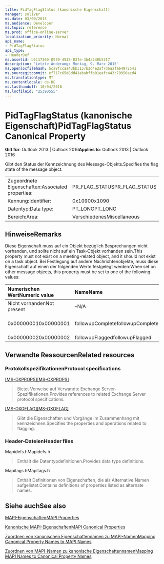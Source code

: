 ```yaml
---
title: PidTagFlagStatus (kanonische Eigenschaft)
manager: soliver
ms.date: 03/09/2015
ms.audience: Developer
ms.topic: reference
ms.prod: office-online-server
localization_priority: Normal
api_name:
- PidTagFlagStatus
api_type:
- HeaderDef
ms.assetid: b5117360-0939-4535-83fe-3b4a240b5217
description: 'Letzte Änderung: Montag, 9. März 2015'
ms.openlocfilehash: bca8fccaa43bb3157b3d4e2af7d6aafa64972b41
ms.sourcegitcommit: ef717c65d8dd41ababffb01eafc443c79950aed4
ms.translationtype: MT
ms.contentlocale: de-DE
ms.lasthandoff: 10/04/2018
ms.locfileid: "25390555"
---
```

# <a name="pidtagflagstatus-canonical-property"></a><span data-ttu-id="72a92-103">PidTagFlagStatus (kanonische Eigenschaft)</span><span class="sxs-lookup"><span data-stu-id="72a92-103">PidTagFlagStatus Canonical Property</span></span>

  
  
<span data-ttu-id="72a92-104">**Gilt für**: Outlook 2013 | Outlook 2016</span><span class="sxs-lookup"><span data-stu-id="72a92-104">**Applies to**: Outlook 2013 | Outlook 2016</span></span> 
  
<span data-ttu-id="72a92-105">Gibt den Status der Kennzeichnung des Message-Objekts.</span><span class="sxs-lookup"><span data-stu-id="72a92-105">Specifies the flag state of the message object.</span></span>
  
|||
|:-----|:-----|
|<span data-ttu-id="72a92-106">Zugeordnete Eigenschaften:</span><span class="sxs-lookup"><span data-stu-id="72a92-106">Associated properties:</span></span>  <br/> |<span data-ttu-id="72a92-107">PR_FLAG_STATUS</span><span class="sxs-lookup"><span data-stu-id="72a92-107">PR_FLAG_STATUS</span></span>  <br/> |
|<span data-ttu-id="72a92-108">Kennung:</span><span class="sxs-lookup"><span data-stu-id="72a92-108">Identifier:</span></span>  <br/> |<span data-ttu-id="72a92-109">0x1090</span><span class="sxs-lookup"><span data-stu-id="72a92-109">0x1090</span></span>  <br/> |
|<span data-ttu-id="72a92-110">Datentyp:</span><span class="sxs-lookup"><span data-stu-id="72a92-110">Data type:</span></span>  <br/> |<span data-ttu-id="72a92-111">PT_LONG</span><span class="sxs-lookup"><span data-stu-id="72a92-111">PT_LONG</span></span>  <br/> |
|<span data-ttu-id="72a92-112">Bereich:</span><span class="sxs-lookup"><span data-stu-id="72a92-112">Area:</span></span>  <br/> |<span data-ttu-id="72a92-113">Verschiedenes</span><span class="sxs-lookup"><span data-stu-id="72a92-113">Miscellaneous</span></span>  <br/> |
   
## <a name="remarks"></a><span data-ttu-id="72a92-114">Hinweise</span><span class="sxs-lookup"><span data-stu-id="72a92-114">Remarks</span></span>

<span data-ttu-id="72a92-115">Diese Eigenschaft muss auf ein Objekt bezüglich Besprechungen nicht vorhanden, und sollte nicht auf ein Task-Objekt vorhanden sein.</span><span class="sxs-lookup"><span data-stu-id="72a92-115">This property must not exist on a meeting-related object, and it should not exist on a task object.</span></span> <span data-ttu-id="72a92-116">Bei Festlegung auf andere Nachrichtenobjekte, muss diese Eigenschaft auf einen der folgenden Werte festgelegt werden:</span><span class="sxs-lookup"><span data-stu-id="72a92-116">When set on other message objects, this property must be set to one of the following values:</span></span>
  
|<span data-ttu-id="72a92-117">**Numerischen Wert**</span><span class="sxs-lookup"><span data-stu-id="72a92-117">**Numeric value**</span></span>|<span data-ttu-id="72a92-118">**Name**</span><span class="sxs-lookup"><span data-stu-id="72a92-118">**Name**</span></span>|<span data-ttu-id="72a92-119">**Beschreibung**</span><span class="sxs-lookup"><span data-stu-id="72a92-119">**Description**</span></span>|
|:-----|:-----|:-----|
|<span data-ttu-id="72a92-120">Nicht vorhanden</span><span class="sxs-lookup"><span data-stu-id="72a92-120">Not present</span></span>  <br/> |<span data-ttu-id="72a92-121">–</span><span class="sxs-lookup"><span data-stu-id="72a92-121">N/A</span></span>  <br/> |<span data-ttu-id="72a92-122">Nicht gekennzeichnet</span><span class="sxs-lookup"><span data-stu-id="72a92-122">Unflagged</span></span>  <br/> |
|<span data-ttu-id="72a92-123">0x00000001</span><span class="sxs-lookup"><span data-stu-id="72a92-123">0x00000001</span></span>  <br/> |<span data-ttu-id="72a92-124">followupComplete</span><span class="sxs-lookup"><span data-stu-id="72a92-124">followupComplete</span></span>  <br/> |<span data-ttu-id="72a92-125">Abgeschlossen gekennzeichnet</span><span class="sxs-lookup"><span data-stu-id="72a92-125">Flagged complete</span></span>  <br/> |
|<span data-ttu-id="72a92-126">0x00000002</span><span class="sxs-lookup"><span data-stu-id="72a92-126">0x00000002</span></span>  <br/> |<span data-ttu-id="72a92-127">followupFlagged</span><span class="sxs-lookup"><span data-stu-id="72a92-127">followupFlagged</span></span>  <br/> |<span data-ttu-id="72a92-128">Gekennzeichnet</span><span class="sxs-lookup"><span data-stu-id="72a92-128">Flagged</span></span>  <br/> |
   
## <a name="related-resources"></a><span data-ttu-id="72a92-129">Verwandte Ressourcen</span><span class="sxs-lookup"><span data-stu-id="72a92-129">Related resources</span></span>

### <a name="protocol-specifications"></a><span data-ttu-id="72a92-130">Protokollspezifikationen</span><span class="sxs-lookup"><span data-stu-id="72a92-130">Protocol specifications</span></span>

<span data-ttu-id="72a92-131">[[MS-OXPROPS]](https://msdn.microsoft.com/library/f6ab1613-aefe-447d-a49c-18217230b148%28Office.15%29.aspx)</span><span class="sxs-lookup"><span data-stu-id="72a92-131">[[MS-OXPROPS]](https://msdn.microsoft.com/library/f6ab1613-aefe-447d-a49c-18217230b148%28Office.15%29.aspx)</span></span>
  
> <span data-ttu-id="72a92-132">Bietet Verweise auf Verwandte Exchange Server-Spezifikationen.</span><span class="sxs-lookup"><span data-stu-id="72a92-132">Provides references to related Exchange Server protocol specifications.</span></span>
    
<span data-ttu-id="72a92-133">[[MS-OXOFLAG]](https://msdn.microsoft.com/library/f1e50be4-ed30-4c2a-b5cb-8ff3aaaf9b91%28Office.15%29.aspx)</span><span class="sxs-lookup"><span data-stu-id="72a92-133">[[MS-OXOFLAG]](https://msdn.microsoft.com/library/f1e50be4-ed30-4c2a-b5cb-8ff3aaaf9b91%28Office.15%29.aspx)</span></span>
  
> <span data-ttu-id="72a92-134">Gibt die Eigenschaften und Vorgänge im Zusammenhang mit kennzeichnen.</span><span class="sxs-lookup"><span data-stu-id="72a92-134">Specifies the properties and operations related to flagging.</span></span>
    
### <a name="header-files"></a><span data-ttu-id="72a92-135">Header-Dateien</span><span class="sxs-lookup"><span data-stu-id="72a92-135">Header files</span></span>

<span data-ttu-id="72a92-136">Mapidefs.h</span><span class="sxs-lookup"><span data-stu-id="72a92-136">Mapidefs.h</span></span>
  
> <span data-ttu-id="72a92-137">Enthält die Datentypdefinitionen.</span><span class="sxs-lookup"><span data-stu-id="72a92-137">Provides data type definitions.</span></span>
    
<span data-ttu-id="72a92-138">Mapitags.h</span><span class="sxs-lookup"><span data-stu-id="72a92-138">Mapitags.h</span></span>
  
> <span data-ttu-id="72a92-139">Enthält Definitionen von Eigenschaften, die als Alternative Namen aufgelistet.</span><span class="sxs-lookup"><span data-stu-id="72a92-139">Contains definitions of properties listed as alternate names.</span></span>
    
## <a name="see-also"></a><span data-ttu-id="72a92-140">Siehe auch</span><span class="sxs-lookup"><span data-stu-id="72a92-140">See also</span></span>



[<span data-ttu-id="72a92-141">MAPI-Eigenschaften</span><span class="sxs-lookup"><span data-stu-id="72a92-141">MAPI Properties</span></span>](mapi-properties.md)
  
[<span data-ttu-id="72a92-142">Kanonische MAPI-Eigenschaften</span><span class="sxs-lookup"><span data-stu-id="72a92-142">MAPI Canonical Properties</span></span>](mapi-canonical-properties.md)
  
[<span data-ttu-id="72a92-143">Zuordnen von kanonischen Eigenschaftennamen zu MAPI-Namen</span><span class="sxs-lookup"><span data-stu-id="72a92-143">Mapping Canonical Property Names to MAPI Names</span></span>](mapping-canonical-property-names-to-mapi-names.md)
  
[<span data-ttu-id="72a92-144">Zuordnen von MAPI-Namen zu kanonische Eigenschaftennamen</span><span class="sxs-lookup"><span data-stu-id="72a92-144">Mapping MAPI Names to Canonical Property Names</span></span>](mapping-mapi-names-to-canonical-property-names.md)

